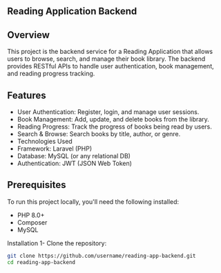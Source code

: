 ## Reading Application Backend

## Overview
This project is the backend service for a Reading Application that allows users to browse, search, and manage their book library. The backend provides RESTful APIs to handle user authentication, book management, and reading progress tracking.

## Features
- User Authentication: Register, login, and manage user sessions.
- Book Management: Add, update, and delete books from the library.
- Reading Progress: Track the progress of books being read by users.
- Search & Browse: Search books by title, author, or genre.
- Technologies Used
- Framework: Laravel (PHP)
- Database: MySQL (or any relational DB)
- Authentication: JWT (JSON Web Token)

## Prerequisites
To run this project locally, you'll need the following installed:
- PHP 8.0+
- Composer
- MySQL

Installation
1- Clone the repository:
```bash
git clone https://github.com/username/reading-app-backend.git
cd reading-app-backend
```

